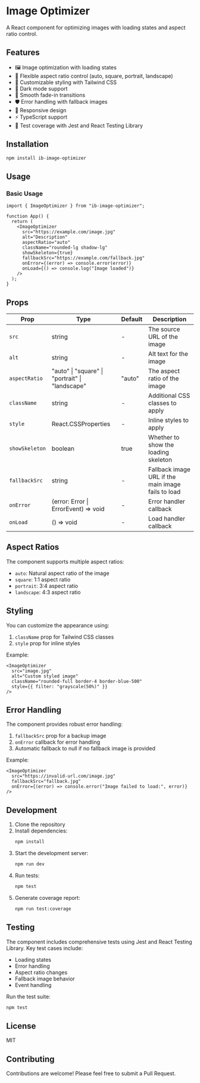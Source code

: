 # Image Optimizer

A React component for optimizing images with loading states and aspect ratio control.

## Features

- 🖼️ Image optimization with loading states
- 📐 Flexible aspect ratio control (auto, square, portrait, landscape)
- 💅 Customizable styling with Tailwind CSS
- 🌙 Dark mode support
- 🚀 Smooth fade-in transitions
- 🛡️ Error handling with fallback images
- 📱 Responsive design
- ⚡ TypeScript support
- 🧪 Test coverage with Jest and React Testing Library

## Installation

```bash
npm install ib-image-optimizer
```

## Usage

### Basic Usage

```tsx
import { ImageOptimizer } from "ib-image-optimizer";

function App() {
  return (
    <ImageOptimizer
      src="https://example.com/image.jpg"
      alt="Description"
      aspectRatio="auto"
      className="rounded-lg shadow-lg"
      showSkeleton={true}
      fallbackSrc="https://example.com/fallback.jpg"
      onError={(error) => console.error(error)}
      onLoad={() => console.log("Image loaded")}
    />
  );
}
```


## Props

| Prop           | Type                                            | Default | Description                                        |
| -------------- | ----------------------------------------------- | ------- | -------------------------------------------------- |
| `src`          | string                                          | -       | The source URL of the image                        |
| `alt`          | string                                          | -       | Alt text for the image                             |
| `aspectRatio`  | "auto" \| "square" \| "portrait" \| "landscape" | "auto"  | The aspect ratio of the image                      |
| `className`    | string                                          | -       | Additional CSS classes to apply                    |
| `style`        | React.CSSProperties                             | -       | Inline styles to apply                             |
| `showSkeleton` | boolean                                         | true    | Whether to show the loading skeleton               |
| `fallbackSrc`  | string                                          | -       | Fallback image URL if the main image fails to load |
| `onError`      | (error: Error \| ErrorEvent) => void            | -       | Error handler callback                             |
| `onLoad`       | () => void                                      | -       | Load handler callback                              |

## Aspect Ratios

The component supports multiple aspect ratios:

- `auto`: Natural aspect ratio of the image
- `square`: 1:1 aspect ratio
- `portrait`: 3:4 aspect ratio
- `landscape`: 4:3 aspect ratio

## Styling

You can customize the appearance using:

1. `className` prop for Tailwind CSS classes
2. `style` prop for inline styles

Example:

```tsx
<ImageOptimizer
  src="image.jpg"
  alt="Custom styled image"
  className="rounded-full border-4 border-blue-500"
  style={{ filter: "grayscale(50%)" }}
/>
```

## Error Handling

The component provides robust error handling:

1. `fallbackSrc` prop for a backup image
2. `onError` callback for error handling
3. Automatic fallback to null if no fallback image is provided

Example:

```tsx
<ImageOptimizer
  src="https://invalid-url.com/image.jpg"
  fallbackSrc="fallback.jpg"
  onError={(error) => console.error("Image failed to load:", error)}
/>
```

## Development

1. Clone the repository
2. Install dependencies:
   ```bash
   npm install
   ```
3. Start the development server:
   ```bash
   npm run dev
   ```
4. Run tests:
   ```bash
   npm test
   ```
5. Generate coverage report:
   ```bash
   npm run test:coverage
   ```

## Testing

The component includes comprehensive tests using Jest and React Testing Library. Key test cases include:

- Loading states
- Error handling
- Aspect ratio changes
- Fallback image behavior
- Event handling

Run the test suite:

```bash
npm test
```

## License

MIT

## Contributing

Contributions are welcome! Please feel free to submit a Pull Request.
